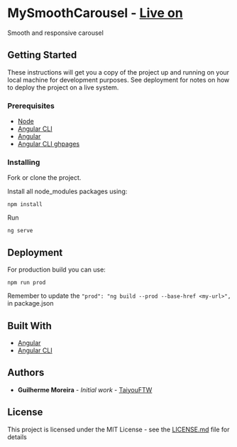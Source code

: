 # MySmoothCarousel - [Live on](https://taiyouftw.github.io/mySmoothCarousel/)

Smooth and responsive carousel

## Getting Started

These instructions will get you a copy of the project up and running on your local machine for development purposes. See deployment for notes on how to deploy the project on a live system.

### Prerequisites

* [Node](https://nodejs.org/en/)
* [Angular CLI](https://cli.angular.io)
* [Angular](https://angular.io)
* [Angular CLI ghpages](https://www.npmjs.com/package/angular-cli-ghpages)

### Installing

Fork or clone the project.

Install all node_modules packages using:
```
npm install
```

Run
```
ng serve
```

## Deployment

For production build you can use:
```
npm run prod
```

Remember to update the `"prod": "ng build --prod --base-href <my-url>",` in package.json

## Built With

* [Angular](https://angular.io)
* [Angular CLI](https://cli.angular.io)

## Authors

* **Guilherme Moreira** - *Initial work* - [TaiyouFTW](https://github.com/TaiyouFTW)

## License

This project is licensed under the MIT License - see the [LICENSE.md](LICENSE.md) file for details
